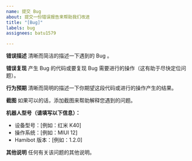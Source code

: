 ```yaml
---
name: 提交 Bug
about: 提交一份错误报告来帮助我们改进
title: "[Bug]"
labels: bug
assignees: batu1579

---
```


**错误描述**
清晰而简洁的描述一下遇到的 Bug 。

**错误复现**
产生 Bug 的代码或要复现 Bug 需要进行的操作（这有助于尽快定位问题）。

**行为预期**
清晰而简明的描述一下你期望这段代码或进行的操作产生的结果。

**截图**
如果可以的话，添加截图来帮助解释您遇到的问题。

**机器人型号（请填写以下信息）：**

- 设备型号：[例如：红米 K40]
- 操作系统：[例如：MIUI 12]
- Hamibot 版本：[例如：1.2.0]

**其他说明**
任何有关该问题的其他说明。
